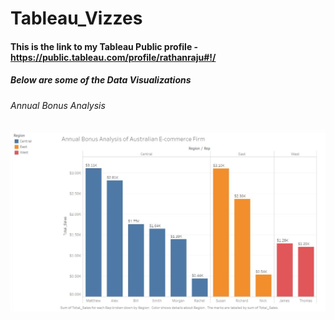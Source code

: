 # Tableau_Vizzes

#### This is the link to my Tableau Public profile - https://public.tableau.com/profile/rathanraju#!/

##### Below are some of the Data Visualizations 

###### Annual Bonus Analysis

![alt text](https://github.com/RathanRaju/Tableau_Vizzes/blob/master/Annual_Bonus_Analysis.JPG "Annual Bonus Analysis")
